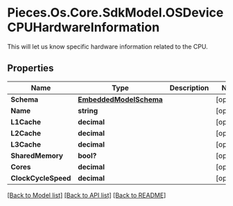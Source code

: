 # Pieces.Os.Core.SdkModel.OSDeviceCPUHardwareInformation
This will let us know specific hardware information related to the CPU.

## Properties

Name | Type | Description | Notes
------------ | ------------- | ------------- | -------------
**Schema** | [**EmbeddedModelSchema**](EmbeddedModelSchema.md) |  | [optional] 
**Name** | **string** |  | [optional] 
**L1Cache** | **decimal** |  | [optional] 
**L2Cache** | **decimal** |  | [optional] 
**L3Cache** | **decimal** |  | [optional] 
**SharedMemory** | **bool?** |  | [optional] 
**Cores** | **decimal** |  | [optional] 
**ClockCycleSpeed** | **decimal** |  | [optional] 

[[Back to Model list]](../README.md#documentation-for-models) [[Back to API list]](../README.md#documentation-for-api-endpoints) [[Back to README]](../README.md)


